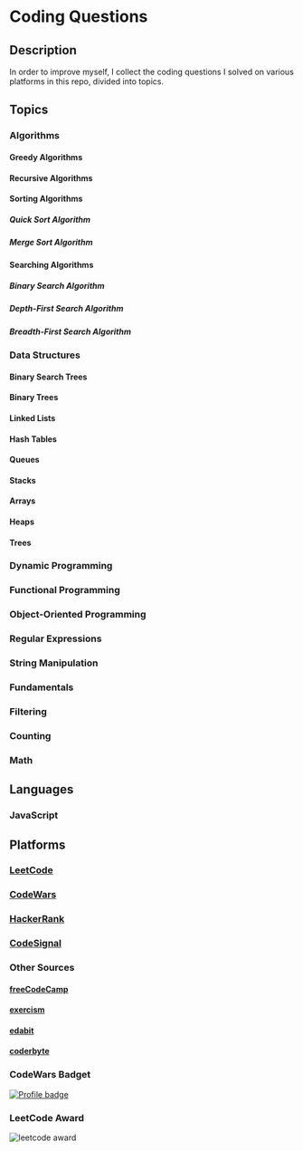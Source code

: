 # Coding Questions

## Description

In order to improve myself, I collect the coding questions I solved on various platforms in this repo, divided into topics.

## Topics

### Algorithms

#### Greedy Algorithms

#### Recursive Algorithms

#### Sorting Algorithms

##### Quick Sort Algorithm

##### Merge Sort Algorithm

#### Searching Algorithms

##### Binary Search Algorithm

##### Depth-First Search Algorithm

##### Breadth-First Search Algorithm

### Data Structures

#### Binary Search Trees

#### Binary Trees

#### Linked Lists

#### Hash Tables

#### Queues

#### Stacks

#### Arrays

#### Heaps

#### Trees

### Dynamic Programming

### Functional Programming

### Object-Oriented Programming

### Regular Expressions

### String Manipulation

### Fundamentals

### Filtering

### Counting

### Math

## Languages

### JavaScript

## Platforms

### [LeetCode](https://leetcode.com/selimbiber/)

### [CodeWars](https://www.codewars.com/users/selimbiber)

### [HackerRank](https://www.hackerrank.com/profile/selim_biber)

### [CodeSignal](https://app.codesignal.com/profile/selimbiber)

### Other Sources

#### [freeCodeCamp](https://www.freecodecamp.org/learn)

#### [exercism](https://exercism.org)

#### [edabit](https://edabit.com/challenges)

#### [coderbyte](https://coderbyte.com/challenges)

### CodeWars Badget

[![Profile badge](https://www.codewars.com/users/selimbiber/badges/large)](https://www.codewars.com/users/selimbiber)

### LeetCode Award

![leetcode award](https://github.com/selimbiber/CodingQuestions/assets/117529414/47d98237-e684-4c0e-8953-26488836e078)
